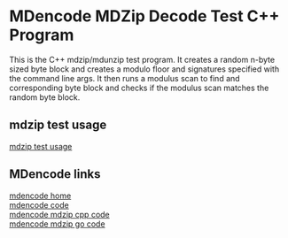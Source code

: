 # MDencode MDZip Decode Test C++ Program

This is the C++ mdzip/mdunzip test program. 
It creates a random n-byte sized byte block and creates a modulo floor and signatures specified with the command line args.
It then runs a modulus scan to find and corresponding byte block and checks if the modulus scan matches the random byte block.

## mdzip test usage

[mdzip test usage](https://github.com/singularian/mdencode/tree/master/docs/mdzip_cpp.md)  

## MDencode links

[mdencode home](https://github.com/singularian/mdencode)  
[mdencode code](https://github.com/singularian/mdencode/tree/master/code)  
[mdencode mdzip cpp code](https://github.com/singularian/mdencode/tree/master/code/mdzip_cpp)  
[mdencode mdzip go code](https://github.com/singularian/mdencode/tree/master/code/mdzip_go)  

